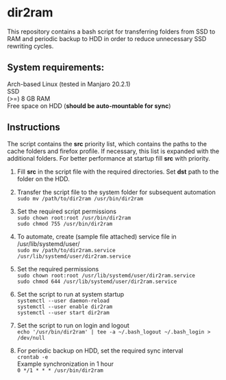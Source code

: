 # dir2ram
This repository contains a bash script for transferring folders from SSD to RAM and periodic backup to HDD in order to reduce unnecessary SSD rewriting cycles. 

## System requirements:
  Arch-based Linux (tested in Manjaro 20.2.1)  
  SSD  
  (>=) 8 GB RAM  
  Free space on HDD (**should be auto-mountable for sync**)  

## Instructions
The script contains the **src** priority list, which contains the paths to the cache folders and firefox profile. If necessary, this list is expanded with the additional folders. 
For better performance at startup fill **src** with priority.

1. Fill **src** in the script file with the required directories. Set **dst** path to the folder on the HDD.

2. Transfer the script file to the system folder for subsequent automation  
  `sudo mv /path/to/dir2ram /usr/bin/dir2ram`

3. Set the required script permissions  
  `sudo chown root:root /usr/bin/dir2ram`  
  `sudo chmod 755 /usr/bin/dir2ram`

4. To automate, create (sample file attached) service file in /usr/lib/systemd/user/  
  `sudo mv /path/to/dir2ram.service /usr/lib/systemd/user/dir2ram.service`

5. Set the required permissions  
  `sudo chown root:root /usr/lib/systemd/user/dir2ram.service`  
  `sudo chmod 644 /usr/lib/systemd/user/dir2ram.service`

6. Set the script to run at system startup  
  `systemctl --user daemon-reload`  
  `systemctl --user enable dir2ram`  
  `systemctl --user start dir2ram`

7. Set the script to run on login and logout  
  `echo '/usr/bin/dir2ram' | tee -a ~/.bash_logout ~/.bash_login > /dev/null`

8. For periodic backup on HDD, set the required sync interval  
  `crontab -e`  
  Example synchronization in 1 hour  
  `0 */1 * * * /usr/bin/dir2ram`


